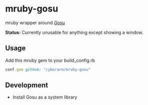 # mruby-gosu
mruby wrapper around [Gosu](https://github.com/gosu/gosu)

**Status:** Currently unusable for anything except showing a window.

## Usage
Add this mruby gem to your build_config.rb
```ruby
conf.gem github: "cyberarm/mruby-gosu"
```

## Development
* Install Gosu as a system library
